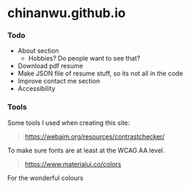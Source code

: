 # chinanwu.github.io

### Todo
- About section
    - Hobbies? Do people want to see that?
- Download pdf resume
- Make JSON file of resume stuff, so its not all in the code 
- Improve contact me section
- Accessibility

### Tools
Some tools I used when creating this site:

> https://webaim.org/resources/contrastchecker/ 

To make sure fonts are at least at the WCAG AA level. 

> https://www.materialui.co/colors

For the wonderful colours
